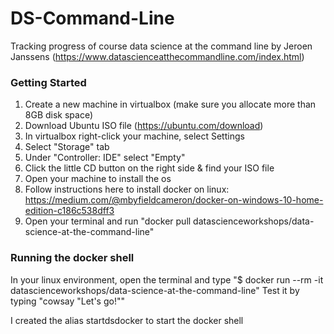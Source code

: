 # DS-Command-Line
 Tracking progress of course data science at the command line by Jeroen Janssens (https://www.datascienceatthecommandline.com/index.html)

### Getting Started
1) Create a new machine in virtualbox (make sure you allocate more than 8GB disk space)
2) Download Ubuntu ISO file (https://ubuntu.com/download)
3) In virtualbox right-click your machine, select Settings
4) Select "Storage" tab
5) Under "Controller: IDE" select "Empty"
6) Click the little CD button on the right side & find your ISO file
7) Open your machine to install the os
8) Follow instructions here to install docker on linux: https://medium.com/@mbyfieldcameron/docker-on-windows-10-home-edition-c186c538dff3
9) Open your terminal and run "docker pull datascienceworkshops/data-science-at-the-command-line"

### Running the docker shell
In your linux environment, open the terminal and type "$ docker run --rm -it datascienceworkshops/data-science-at-the-command-line"
Test it by typing "cowsay "Let's go!""

I created the alias startdsdocker to start the docker shell